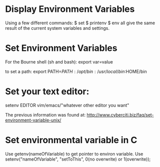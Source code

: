 Display Environment Variables
=============================
Using a few different commands:
$ set
$ printenv
$ env
all give the same result of the current system variables and settings.

Set Environment Variables
=========================
For the Bourne shell (sh and bash):
export var=value

to set a path:
export PATH=$PATH:/opt/bin:/usr/local/bin:$HOME/bin

Set your text editor:
=====================
setenv EDITOR vim/emacs/"whatever other editor you want"

The previous information was found at:
http://www.cyberciti.biz/faq/set-environment-variable-unix/

Set environmental variable in C
===============================
Use getenv(nameOfVariable) to get pointer to environ variable.
Use setenv("nameOfVariable", "setToThis", 0(no overwrite) or 1(overwrite));
